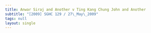```yaml
---
title: Anwar Siraj and Another v Ting Kang Chung John and Another
subtitle: "[2009] SGHC 129 / 27\_May\_2009"
tags: null
layout: single
---
```


